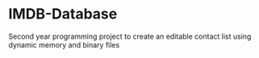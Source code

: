 # IMDB-Database

Second year programming project to create an editable contact list using dynamic memory and binary files
